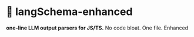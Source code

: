 # 🧱 langSchema-enhanced

**one-line LLM output parsers for JS/TS.** No code bloat. One file. Enhanced